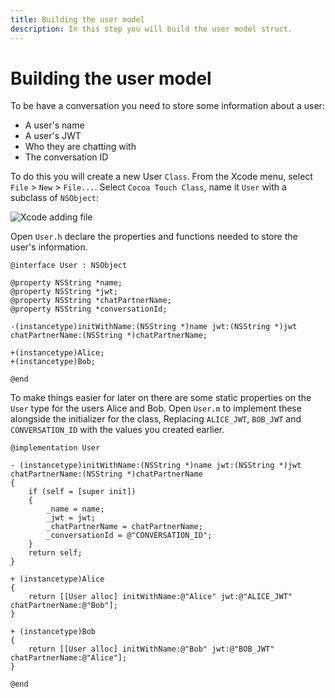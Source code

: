 ```yaml
---
title: Building the user model
description: In this step you will build the user model struct.
---
```


# Building the user model

To be have a conversation you need to store some information about a user: 

* A user's name
* A user's JWT
* Who they are chatting with
* The conversation ID

To do this you will create a new User `Class`. From the Xcode menu, select `File` > `New` > `File...`. Select `Cocoa Touch Class`, name it `User` with a subclass of `NSObject`:

![Xcode adding file](/images/client-sdk/ios-messaging/userclass.png)

Open `User.h` declare the properties and functions needed to store the user's information.

```objective_c
@interface User : NSObject

@property NSString *name;
@property NSString *jwt;
@property NSString *chatPartnerName;
@property NSString *conversationId;

-(instancetype)initWithName:(NSString *)name jwt:(NSString *)jwt chatPartnerName:(NSString *)chatPartnerName;

+(instancetype)Alice;
+(instancetype)Bob;

@end
```

To make things easier for later on there are some static properties on the `User` type for the users Alice and Bob. Open `User.m` to implement these alongside the initializer for the class, Replacing `ALICE_JWT`, `BOB_JWT` and `CONVERSATION_ID` with the values you created earlier.

```objective_c
@implementation User

- (instancetype)initWithName:(NSString *)name jwt:(NSString *)jwt chatPartnerName:(NSString *)chatPartnerName
{
    if (self = [super init])
    {
        _name = name;
        _jwt = jwt;
        _chatPartnerName = chatPartnerName;
        _conversationId = @"CONVERSATION_ID";
    }
    return self;
}

+ (instancetype)Alice
{
    return [[User alloc] initWithName:@"Alice" jwt:@"ALICE_JWT" chatPartnerName:@"Bob"];
}

+ (instancetype)Bob
{
    return [[User alloc] initWithName:@"Bob" jwt:@"BOB_JWT" chatPartnerName:@"Alice"];
}

@end
```